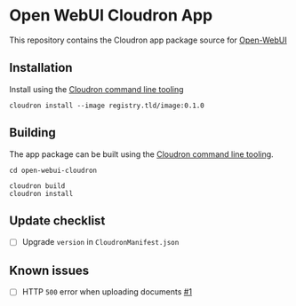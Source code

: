# Open WebUI Cloudron App

This repository contains the Cloudron app package source for [Open-WebUI](https://github.com/open-webui/open-webui)

## Installation

Install using the [Cloudron command line tooling](https://cloudron.io/references/cli.html)

```
cloudron install --image registry.tld/image:0.1.0
```

## Building

The app package can be built using the [Cloudron command line tooling](https://cloudron.io/references/cli.html).

```
cd open-webui-cloudron

cloudron build
cloudron install
```

## Update checklist

* [ ] Upgrade `version` in `CloudronManifest.json`

## Known issues

* [ ] HTTP `500` error when uploading documents [#1](https://github.com/Lanhild/open-webui-cloudron/issues/1)
